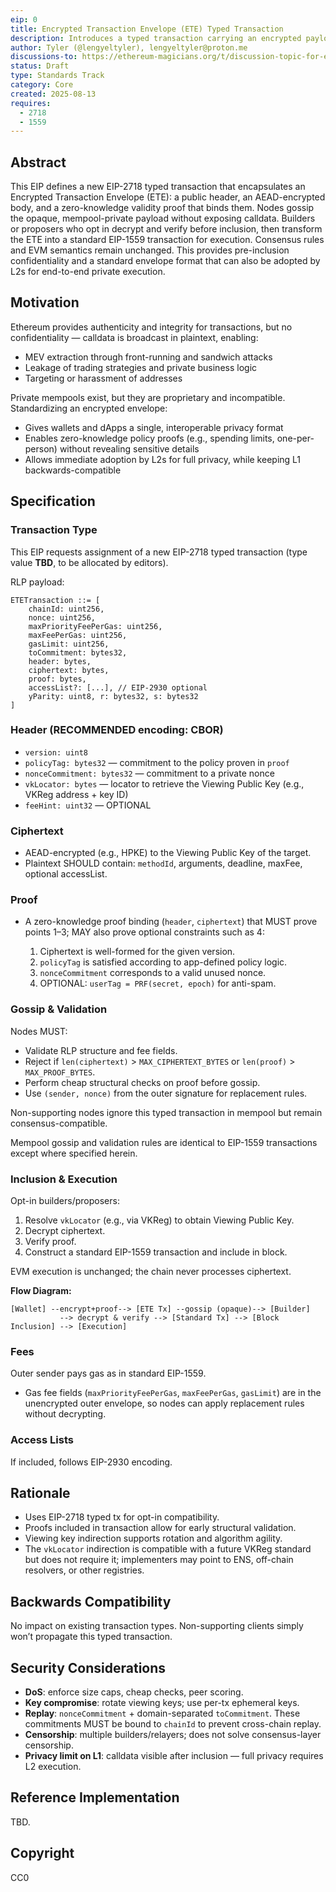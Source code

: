 ```yaml
---
eip: 0
title: Encrypted Transaction Envelope (ETE) Typed Transaction
description: Introduces a typed transaction carrying an encrypted payload and a zero-knowledge proof to enable mempool privacy and policy enforcement without altering L1 execution semantics.
author: Tyler (@lengyeltyler), lengyeltyler@proton.me
discussions-to: https://ethereum-magicians.org/t/discussion-topic-for-eip-xxxx-encrypted-transaction-envelope-ete/25110?u=lengyeltyler
status: Draft
type: Standards Track
category: Core
created: 2025-08-13
requires:
  - 2718
  - 1559
---
```


## Abstract

This EIP defines a new EIP-2718 typed transaction that encapsulates an Encrypted Transaction Envelope (ETE): a public header, an AEAD-encrypted body, and a zero-knowledge validity proof that binds them. Nodes gossip the opaque, mempool-private payload without exposing calldata. Builders or proposers who opt in decrypt and verify before inclusion, then transform the ETE into a standard EIP-1559 transaction for execution. Consensus rules and EVM semantics remain unchanged. This provides pre-inclusion confidentiality and a standard envelope format that can also be adopted by L2s for end-to-end private execution.

## Motivation

Ethereum provides authenticity and integrity for transactions, but no confidentiality — calldata is broadcast in plaintext, enabling:

- MEV extraction through front-running and sandwich attacks
- Leakage of trading strategies and private business logic
- Targeting or harassment of addresses

Private mempools exist, but they are proprietary and incompatible. Standardizing an encrypted envelope:

- Gives wallets and dApps a single, interoperable privacy format
- Enables zero-knowledge policy proofs (e.g., spending limits, one-per-person) without revealing sensitive details
- Allows immediate adoption by L2s for full privacy, while keeping L1 backwards-compatible

## Specification

### Transaction Type

This EIP requests assignment of a new EIP-2718 typed transaction (type value **TBD**, to be allocated by editors).

RLP payload:

```text
ETETransaction ::= [
    chainId: uint256,
    nonce: uint256,
    maxPriorityFeePerGas: uint256,
    maxFeePerGas: uint256,
    gasLimit: uint256,
    toCommitment: bytes32,
    header: bytes,
    ciphertext: bytes,
    proof: bytes,
    accessList?: [...], // EIP-2930 optional
    yParity: uint8, r: bytes32, s: bytes32
]
 ```

### Header (RECOMMENDED encoding: CBOR)

- `version: uint8`
- `policyTag: bytes32` — commitment to the policy proven in `proof`
- `nonceCommitment: bytes32` — commitment to a private nonce
- `vkLocator: bytes` — locator to retrieve the Viewing Public Key (e.g., VKReg address + key ID)
- `feeHint: uint32` — OPTIONAL

### Ciphertext

- AEAD-encrypted (e.g., HPKE) to the Viewing Public Key of the target.
- Plaintext SHOULD contain: `methodId`, arguments, deadline, maxFee, optional accessList.

### Proof

- A zero-knowledge proof binding (`header`, `ciphertext`) that MUST prove points 1–3; MAY also prove optional constraints such as 4:

  1. Ciphertext is well-formed for the given version.
  2. `policyTag` is satisfied according to app-defined policy logic.
  3. `nonceCommitment` corresponds to a valid unused nonce.
  4. OPTIONAL: `userTag = PRF(secret, epoch)` for anti-spam.

### Gossip & Validation

Nodes MUST:

- Validate RLP structure and fee fields.
- Reject if `len(ciphertext)` > `MAX_CIPHERTEXT_BYTES` or `len(proof)` > `MAX_PROOF_BYTES`.
- Perform cheap structural checks on proof before gossip.
- Use `(sender, nonce)` from the outer signature for replacement rules.

Non-supporting nodes ignore this typed transaction in mempool but remain consensus-compatible.

Mempool gossip and validation rules are identical to EIP-1559 transactions except where specified herein.

### Inclusion & Execution

Opt-in builders/proposers:

1. Resolve `vkLocator` (e.g., via VKReg) to obtain Viewing Public Key.
2. Decrypt ciphertext.
3. Verify proof.
4. Construct a standard EIP-1559 transaction and include in block.

EVM execution is unchanged; the chain never processes ciphertext.

**Flow Diagram:**

```text
[Wallet] --encrypt+proof--> [ETE Tx] --gossip (opaque)--> [Builder]
           --> decrypt & verify --> [Standard Tx] --> [Block Inclusion] --> [Execution]
```

### Fees

Outer sender pays gas as in standard EIP-1559.

- Gas fee fields (`maxPriorityFeePerGas`, `maxFeePerGas`, `gasLimit`) are in the unencrypted outer envelope, so nodes can apply replacement rules without decrypting.

### Access Lists

If included, follows EIP-2930 encoding.

## Rationale

- Uses EIP-2718 typed tx for opt-in compatibility.
- Proofs included in transaction allow for early structural validation.
- Viewing key indirection supports rotation and algorithm agility.
- The `vkLocator` indirection is compatible with a future VKReg standard but does not require it; implementers may point to ENS, off-chain resolvers, or other registries.

## Backwards Compatibility

No impact on existing transaction types. Non-supporting clients simply won’t propagate this typed transaction.

## Security Considerations

- **DoS**: enforce size caps, cheap checks, peer scoring.
- **Key compromise**: rotate viewing keys; use per-tx ephemeral keys.
- **Replay**: `nonceCommitment` + domain-separated `toCommitment`. These commitments MUST be bound to `chainId` to prevent cross-chain replay.
- **Censorship**: multiple builders/relayers; does not solve consensus-layer censorship.
- **Privacy limit on L1**: calldata visible after inclusion — full privacy requires L2 execution.

## Reference Implementation

TBD.

## Copyright

CC0
